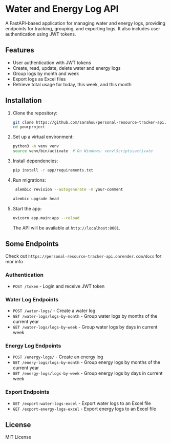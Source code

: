 # Water and Energy Log API

A FastAPI-based application for managing water and energy logs, providing endpoints for tracking, grouping, and exporting logs. It also includes user authentication using JWT tokens.

## Features

- User authentication with JWT tokens
- Create, read, update, delete water and energy logs
- Group logs by month and week
- Export logs as Excel files
- Retrieve total usage for today, this week, and this month

## Installation

1. Clone the repository:
   ```bash
   git clone https://github.com/sarahuu/personal-resource-tracker-api.git
   cd yourproject
   ```

2. Set up a virtual environment:
   ```bash
   python3 -m venv venv
   source venv/bin/activate  # On Windows: venv\Scripts\activate
   ```

3. Install dependencies:
   ```bash
   pip install -r app/requirements.txt
   ```

4. Run migrations:
   ```bash
    alembic revision --autogenerate -m your-comment
   ```
   ```bash
   alembic upgrade head
   ```

5. Start the app:
   ```bash
   uvicorn app.main:app --reload
   ```

   The API will be available at `http://localhost:8001`.

## Some Endpoints
Check out `https://personal-resource-tracker-api.onrender.com/docs` for mor info
### Authentication

- `POST /token` - Login and receive JWT token

### Water Log Endpoints

- `POST /water-logs/` - Create a water log
- `GET /water-logs/logs-by-month` - Group water logs by months of the current year
- `GET /water-logs/logs-by-week` - Group water logs by days in current week

### Energy Log Endpoints

- `POST /energy-logs/` - Create an energy log
- `GET /enery-logs/logs-by-month` - Group energy logs by months of the current year
- `GET /energy-logs/logs-by-week` - Group energy logs by days in current week

### Export Endpoints

- `GET /export-water-logs-excel` - Export water logs to an Excel file
- `GET /export-energy-logs-excel` - Export energy logs to an Excel file

## License

MIT License
